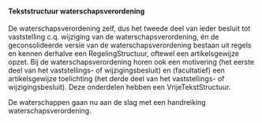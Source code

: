 #### Tekststructuur waterschapsverordening

De waterschapsverordening zelf, dus het tweede deel van ieder besluit tot
vaststelling c.q. wijziging van de waterschapsverordening, én de geconsolideerde
versie van de waterschapsverordening bestaan uit regels en kennen derhalve een
RegelingStructuur, oftewel een artikelsgewijze opzet. Bij de
waterschapsverordening horen ook een motivering (het eerste deel van het
vaststellings- of wijzigingsbesluit) en (facultatief) een artikelsgewijze
toelichting (het derde deel van het vaststellings- of wijzigingsbesluit). Deze
onderdelen hebben een VrijeTekstStructuur.

De waterschappen gaan nu aan de slag met een handreiking waterschapsverordening.
